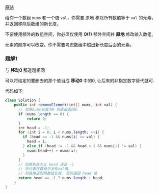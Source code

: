 [原贴](https://leetcode-cn.com/leetbook/read/all-about-array/x9p1iv/)

给你一个数组 `nums` 和一个值 `val`，你需要 原地 移除所有数值等于 `val` 的元素，并返回移除后数组的新长度。

不要使用额外的数组空间，你必须仅使用 **O(1)** 额外空间并 **原地** 修改输入数组。

元素的顺序可以改变。你不需要考虑数组中超出新长度后面的元素。

### 题解1

与 **移动0** 那道题相同

可以将给定的要删去的那个值当成 **移动0** 中的0, 让后来的非指定数字替代就可.

代码如下:
``` java
class Solution {
    public int removeElement(int[] nums, int val) {
      // 如果nums长度为0 则直接返回0.
      if (nums.length == 0) {
          return 0;
      }
      int head = -1;
      for (int i = 0; i < nums.length; ++i) {
        if (head == -1 && nums[i] == val) {
          head = i;
        } else if (head != -1 && head < i && nums[i] != val) {
          nums[head++] = nums[i];
        }
      }
      // 如果到此为止 head 还是 -1 
      // 则代表在数组中没有val值, 
      // 则直接返回原数组长度, 否则返回 head 值
      return head == -1 ? nums.length : head;
    }
}
```